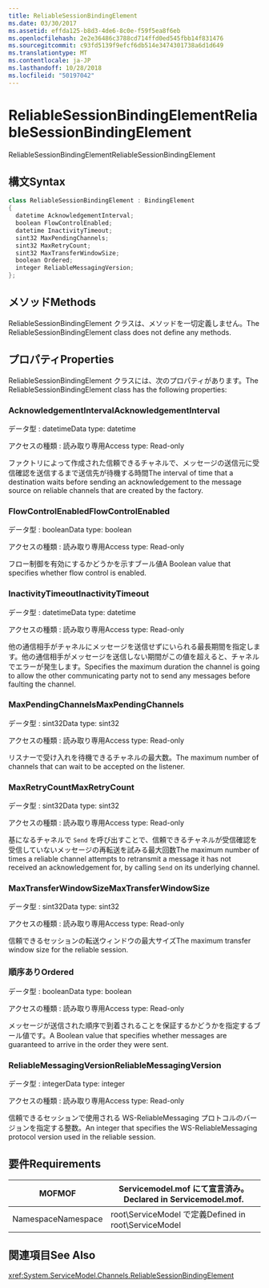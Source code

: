 ```yaml
---
title: ReliableSessionBindingElement
ms.date: 03/30/2017
ms.assetid: effda125-b8d3-4de6-8c0e-f59f5ea8f6eb
ms.openlocfilehash: 2e2e36486c3788cd714ffd0ed545fbb14f831476
ms.sourcegitcommit: c93fd5139f9efcf6db514e3474301738a6d1d649
ms.translationtype: MT
ms.contentlocale: ja-JP
ms.lasthandoff: 10/28/2018
ms.locfileid: "50197042"
---
```

# <a name="reliablesessionbindingelement"></a><span data-ttu-id="49929-102">ReliableSessionBindingElement</span><span class="sxs-lookup"><span data-stu-id="49929-102">ReliableSessionBindingElement</span></span>
<span data-ttu-id="49929-103">ReliableSessionBindingElement</span><span class="sxs-lookup"><span data-stu-id="49929-103">ReliableSessionBindingElement</span></span>  
  
## <a name="syntax"></a><span data-ttu-id="49929-104">構文</span><span class="sxs-lookup"><span data-stu-id="49929-104">Syntax</span></span>  
  
```csharp
class ReliableSessionBindingElement : BindingElement  
{  
  datetime AcknowledgementInterval;  
  boolean FlowControlEnabled;  
  datetime InactivityTimeout;  
  sint32 MaxPendingChannels;  
  sint32 MaxRetryCount;  
  sint32 MaxTransferWindowSize;  
  boolean Ordered;  
  integer ReliableMessagingVersion;  
};  
```  
  
## <a name="methods"></a><span data-ttu-id="49929-105">メソッド</span><span class="sxs-lookup"><span data-stu-id="49929-105">Methods</span></span>  
 <span data-ttu-id="49929-106">ReliableSessionBindingElement クラスは、メソッドを一切定義しません。</span><span class="sxs-lookup"><span data-stu-id="49929-106">The ReliableSessionBindingElement class does not define any methods.</span></span>  
  
## <a name="properties"></a><span data-ttu-id="49929-107">プロパティ</span><span class="sxs-lookup"><span data-stu-id="49929-107">Properties</span></span>  
 <span data-ttu-id="49929-108">ReliableSessionBindingElement クラスには、次のプロパティがあります。</span><span class="sxs-lookup"><span data-stu-id="49929-108">The ReliableSessionBindingElement class has the following properties:</span></span>  
  
### <a name="acknowledgementinterval"></a><span data-ttu-id="49929-109">AcknowledgementInterval</span><span class="sxs-lookup"><span data-stu-id="49929-109">AcknowledgementInterval</span></span>  
 <span data-ttu-id="49929-110">データ型 : datetime</span><span class="sxs-lookup"><span data-stu-id="49929-110">Data type: datetime</span></span>  
  
 <span data-ttu-id="49929-111">アクセスの種類 : 読み取り専用</span><span class="sxs-lookup"><span data-stu-id="49929-111">Access type: Read-only</span></span>  
  
 <span data-ttu-id="49929-112">ファクトリによって作成された信頼できるチャネルで、メッセージの送信元に受信確認を送信するまで送信先が待機する時間</span><span class="sxs-lookup"><span data-stu-id="49929-112">The interval of time that a destination waits before sending an acknowledgement to the message source on reliable channels that are created by the factory.</span></span>  
  
### <a name="flowcontrolenabled"></a><span data-ttu-id="49929-113">FlowControlEnabled</span><span class="sxs-lookup"><span data-stu-id="49929-113">FlowControlEnabled</span></span>  
 <span data-ttu-id="49929-114">データ型 : boolean</span><span class="sxs-lookup"><span data-stu-id="49929-114">Data type: boolean</span></span>  
  
 <span data-ttu-id="49929-115">アクセスの種類 : 読み取り専用</span><span class="sxs-lookup"><span data-stu-id="49929-115">Access type: Read-only</span></span>  
  
 <span data-ttu-id="49929-116">フロー制御を有効にするかどうかを示すブール値</span><span class="sxs-lookup"><span data-stu-id="49929-116">A Boolean value that specifies whether flow control is enabled.</span></span>  
  
### <a name="inactivitytimeout"></a><span data-ttu-id="49929-117">InactivityTimeout</span><span class="sxs-lookup"><span data-stu-id="49929-117">InactivityTimeout</span></span>  
 <span data-ttu-id="49929-118">データ型 : datetime</span><span class="sxs-lookup"><span data-stu-id="49929-118">Data type: datetime</span></span>  
  
 <span data-ttu-id="49929-119">アクセスの種類 : 読み取り専用</span><span class="sxs-lookup"><span data-stu-id="49929-119">Access type: Read-only</span></span>  
  
 <span data-ttu-id="49929-120">他の通信相手がチャネルにメッセージを送信せずにいられる最長期間を指定します。他の通信相手がメッセージを送信しない期間がこの値を超えると、チャネルでエラーが発生します。</span><span class="sxs-lookup"><span data-stu-id="49929-120">Specifies the maximum duration the channel is going to allow the other communicating party not to send any messages before faulting the channel.</span></span>  
  
### <a name="maxpendingchannels"></a><span data-ttu-id="49929-121">MaxPendingChannels</span><span class="sxs-lookup"><span data-stu-id="49929-121">MaxPendingChannels</span></span>  
 <span data-ttu-id="49929-122">データ型 : sint32</span><span class="sxs-lookup"><span data-stu-id="49929-122">Data type: sint32</span></span>  
  
 <span data-ttu-id="49929-123">アクセスの種類 : 読み取り専用</span><span class="sxs-lookup"><span data-stu-id="49929-123">Access type: Read-only</span></span>  
  
 <span data-ttu-id="49929-124">リスナーで受け入れを待機できるチャネルの最大数。</span><span class="sxs-lookup"><span data-stu-id="49929-124">The maximum number of channels that can wait to be accepted on the listener.</span></span>  
  
### <a name="maxretrycount"></a><span data-ttu-id="49929-125">MaxRetryCount</span><span class="sxs-lookup"><span data-stu-id="49929-125">MaxRetryCount</span></span>  
 <span data-ttu-id="49929-126">データ型 : sint32</span><span class="sxs-lookup"><span data-stu-id="49929-126">Data type: sint32</span></span>  
  
 <span data-ttu-id="49929-127">アクセスの種類 : 読み取り専用</span><span class="sxs-lookup"><span data-stu-id="49929-127">Access type: Read-only</span></span>  
  
 <span data-ttu-id="49929-128">基になるチャネルで `Send` を呼び出すことで、信頼できるチャネルが受信確認を受信していないメッセージの再転送を試みる最大回数</span><span class="sxs-lookup"><span data-stu-id="49929-128">The maximum number of times a reliable channel attempts to retransmit a message it has not received an acknowledgement for, by calling `Send` on its underlying channel.</span></span>  
  
### <a name="maxtransferwindowsize"></a><span data-ttu-id="49929-129">MaxTransferWindowSize</span><span class="sxs-lookup"><span data-stu-id="49929-129">MaxTransferWindowSize</span></span>  
 <span data-ttu-id="49929-130">データ型 : sint32</span><span class="sxs-lookup"><span data-stu-id="49929-130">Data type: sint32</span></span>  
  
 <span data-ttu-id="49929-131">アクセスの種類 : 読み取り専用</span><span class="sxs-lookup"><span data-stu-id="49929-131">Access type: Read-only</span></span>  
  
 <span data-ttu-id="49929-132">信頼できるセッションの転送ウィンドウの最大サイズ</span><span class="sxs-lookup"><span data-stu-id="49929-132">The maximum transfer window size for the reliable session.</span></span>  
  
### <a name="ordered"></a><span data-ttu-id="49929-133">順序あり</span><span class="sxs-lookup"><span data-stu-id="49929-133">Ordered</span></span>  
 <span data-ttu-id="49929-134">データ型 : boolean</span><span class="sxs-lookup"><span data-stu-id="49929-134">Data type: boolean</span></span>  
  
 <span data-ttu-id="49929-135">アクセスの種類 : 読み取り専用</span><span class="sxs-lookup"><span data-stu-id="49929-135">Access type: Read-only</span></span>  
  
 <span data-ttu-id="49929-136">メッセージが送信された順序で到着されることを保証するかどうかを指定するブール値です。</span><span class="sxs-lookup"><span data-stu-id="49929-136">A Boolean value that specifies whether messages are guaranteed to arrive in the order they were sent.</span></span>  
  
### <a name="reliablemessagingversion"></a><span data-ttu-id="49929-137">ReliableMessagingVersion</span><span class="sxs-lookup"><span data-stu-id="49929-137">ReliableMessagingVersion</span></span>  
 <span data-ttu-id="49929-138">データ型 : integer</span><span class="sxs-lookup"><span data-stu-id="49929-138">Data type: integer</span></span>  
  
 <span data-ttu-id="49929-139">アクセスの種類 : 読み取り専用</span><span class="sxs-lookup"><span data-stu-id="49929-139">Access type: Read-only</span></span>  
  
 <span data-ttu-id="49929-140">信頼できるセッションで使用される WS-ReliableMessaging プロトコルのバージョンを指定する整数。</span><span class="sxs-lookup"><span data-stu-id="49929-140">An integer that specifies the WS-ReliableMessaging protocol version used in the reliable session.</span></span>  
  
## <a name="requirements"></a><span data-ttu-id="49929-141">要件</span><span class="sxs-lookup"><span data-stu-id="49929-141">Requirements</span></span>  
  
|<span data-ttu-id="49929-142">MOF</span><span class="sxs-lookup"><span data-stu-id="49929-142">MOF</span></span>|<span data-ttu-id="49929-143">Servicemodel.mof にて宣言済み。</span><span class="sxs-lookup"><span data-stu-id="49929-143">Declared in Servicemodel.mof.</span></span>|  
|---------|-----------------------------------|  
|<span data-ttu-id="49929-144">Namespace</span><span class="sxs-lookup"><span data-stu-id="49929-144">Namespace</span></span>|<span data-ttu-id="49929-145">root\ServiceModel で定義</span><span class="sxs-lookup"><span data-stu-id="49929-145">Defined in root\ServiceModel</span></span>|  
  
## <a name="see-also"></a><span data-ttu-id="49929-146">関連項目</span><span class="sxs-lookup"><span data-stu-id="49929-146">See Also</span></span>  
 <xref:System.ServiceModel.Channels.ReliableSessionBindingElement>
